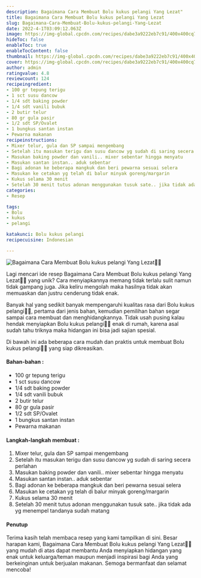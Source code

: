 ```yaml
---
description: Bagaimana Cara Membuat Bolu kukus pelangi Yang Lezat"
title: Bagaimana Cara Membuat Bolu kukus pelangi Yang Lezat
slug: Bagaimana-Cara-Membuat-Bolu-kukus-pelangi-Yang-Lezat
date: 2022-4-1T03:09:12.063Z
image: https://img-global.cpcdn.com/recipes/dabe3a9222eb7c91/400x400cq70/photo.jpg
hideToc: false
enableToc: true
enableTocContent: false
thumbnail: https://img-global.cpcdn.com/recipes/dabe3a9222eb7c91/400x400cq70/photo.jpg
cover: https://img-global.cpcdn.com/recipes/dabe3a9222eb7c91/400x400cq70/photo.jpg
author: admin
ratingvalue: 4.8
reviewcount: 124
recipeingredient:
- 100 gr tepung terigu
- 1 sct susu dancow
- 1/4 sdt baking powder
- 1/4 sdt vanili bubuk
- 2 butir telur
- 80 gr gula pasir
- 1/2 sdt SP/Ovalet
- 1 bungkus santan instan
- Pewarna makanan
recipeinstructions:
- Mixer telur, gula dan SP sampai mengembang
- Setelah itu masukan terigu dan susu dancow yg sudah di saring secera perlahan
- Masukan baking powder dan vanili.. mixer sebentar hingga menyatu
- Masukan santan instan.. aduk sebentar
- Bagi adonan ke beberapa mangkuk dan beri pewarna sesuai selera
- Masukan ke cetakan yg telah di balur minyak goreng/margarin
- Kukus selama 30 menit
- Setelah 30 menit tutus adonan menggunakan tusuk sate.. jika tidak ada yg menempel tandanya sudah matang
categories:
- Resep

tags:
- Bolu
- kukus
- pelangi

katakunci: Bolu kukus pelangi
recipecuisine: Indonesian

---
```


![Bagaimana Cara Membuat Bolu kukus pelangi Yang Lezat👩‍🍳](https://img-global.cpcdn.com/recipes/dabe3a9222eb7c91/400x400cq70/photo.jpg)

Lagi mencari ide resep Bagaimana Cara Membuat Bolu kukus pelangi Yang Lezat👩‍🍳 yang unik? Cara menyiapkannya memang tidak terlalu sulit namun tidak gampang juga. Jika keliru mengolah maka hasilnya tidak akan memuaskan dan justru cenderung tidak enak.

Banyak hal yang sedikit banyak mempengaruhi kualitas rasa dari Bolu kukus pelangi👩‍🍳, pertama dari jenis bahan, kemudian pemilihan bahan segar sampai cara membuat dan menghidangkannya. Tidak usah pusing kalau hendak menyiapkan Bolu kukus pelangi👩‍🍳 enak di rumah, karena asal sudah tahu triknya maka hidangan ini bisa jadi sajian spesial.

Di bawah ini ada beberapa cara mudah dan praktis untuk membuat Bolu kukus pelangi👩‍🍳 yang siap dikreasikan.

<!--inarticleads1-->

#### Bahan-bahan :

- 100 gr tepung terigu
- 1 sct susu dancow
- 1/4 sdt baking powder
- 1/4 sdt vanili bubuk
- 2 butir telur
- 80 gr gula pasir
- 1/2 sdt SP/Ovalet
- 1 bungkus santan instan
- Pewarna makanan

<!--inarticleads2-->

#### Langkah-langkah membuat :

1. Mixer telur, gula dan SP sampai mengembang
1. Setelah itu masukan terigu dan susu dancow yg sudah di saring secera perlahan
1. Masukan baking powder dan vanili.. mixer sebentar hingga menyatu
1. Masukan santan instan.. aduk sebentar
1. Bagi adonan ke beberapa mangkuk dan beri pewarna sesuai selera
1. Masukan ke cetakan yg telah di balur minyak goreng/margarin
1. Kukus selama 30 menit
1. Setelah 30 menit tutus adonan menggunakan tusuk sate.. jika tidak ada yg menempel tandanya sudah matang

#### Penutup

Terima kasih telah membaca resep yang kami tampilkan di sini. Besar harapan kami, Bagaimana Cara Membuat Bolu kukus pelangi Yang Lezat👩‍🍳 yang mudah di atas dapat membantu Anda menyiapkan hidangan yang enak untuk keluarga/teman maupun menjadi inspirasi bagi Anda yang berkeinginan untuk berjualan makanan. Semoga bermanfaat dan selamat mencoba!